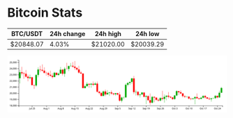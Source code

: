 # Bitcoin Stats

BTC/USDT|24h change|24h high|24h low|
|---|---|---|---|
|$20848.07|4.03%|$21020.00|$20039.29|

<img src="./chart.svg">
